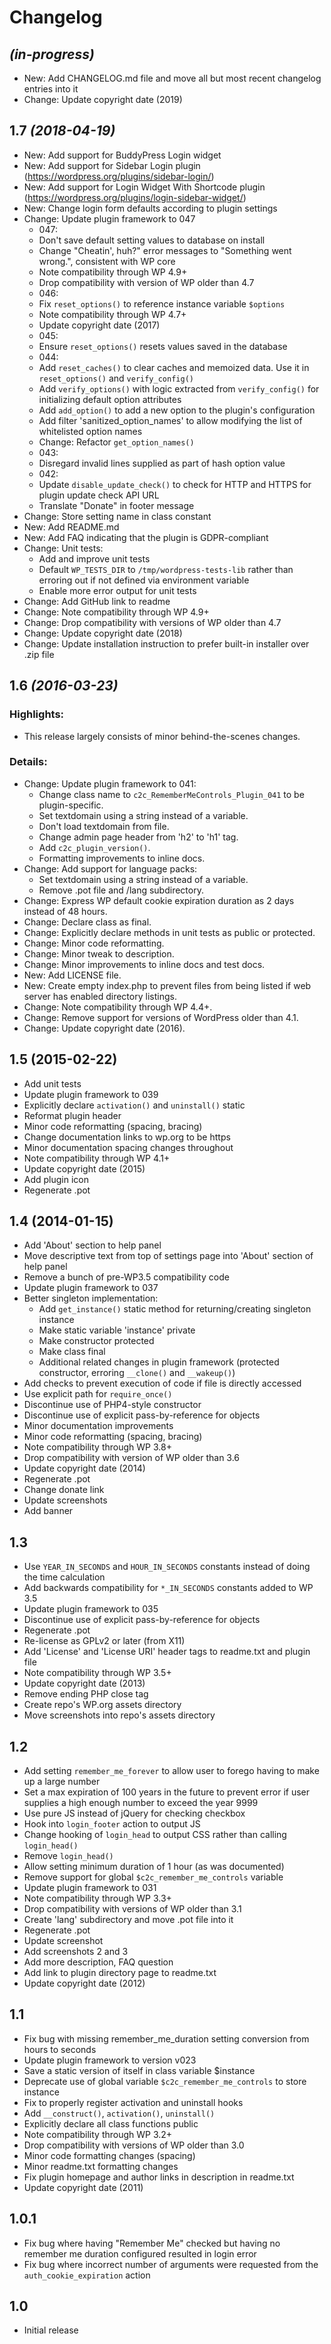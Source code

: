 # Changelog

## _(in-progress)_
* New: Add CHANGELOG.md file and move all but most recent changelog entries into it
* Change: Update copyright date (2019)


## 1.7 _(2018-04-19)_
* New: Add support for BuddyPress Login widget
* New: Add support for Sidebar Login plugin (https://wordpress.org/plugins/sidebar-login/)
* New: Add support for Login Widget With Shortcode plugin (https://wordpress.org/plugins/login-sidebar-widget/)
* New: Change login form defaults according to plugin settings
* Change: Update plugin framework to 047
    * 047:
    * Don't save default setting values to database on install
    * Change "Cheatin', huh?" error messages to "Something went wrong.", consistent with WP core
    * Note compatibility through WP 4.9+
    * Drop compatibility with version of WP older than 4.7
    * 046:
    * Fix `reset_options()` to reference instance variable `$options`
    * Note compatibility through WP 4.7+
    * Update copyright date (2017)
    * 045:
    * Ensure `reset_options()` resets values saved in the database
    * 044:
    * Add `reset_caches()` to clear caches and memoized data. Use it in `reset_options()` and `verify_config()`
    * Add `verify_options()` with logic extracted from `verify_config()` for initializing default option attributes
    * Add  `add_option()` to add a new option to the plugin's configuration
    * Add filter 'sanitized_option_names' to allow modifying the list of whitelisted option names
    * Change: Refactor `get_option_names()`
    * 043:
    * Disregard invalid lines supplied as part of hash option value
    * 042:
    * Update `disable_update_check()` to check for HTTP and HTTPS for plugin update check API URL
    * Translate "Donate" in footer message
* Change: Store setting name in class constant
* New: Add README.md
* New: Add FAQ indicating that the plugin is GDPR-compliant
* Change: Unit tests:
    * Add and improve unit tests
    * Default `WP_TESTS_DIR` to `/tmp/wordpress-tests-lib` rather than erroring out if not defined via environment variable
    * Enable more error output for unit tests
* Change: Add GitHub link to readme
* Change: Note compatibility through WP 4.9+
* Change: Drop compatibility with versions of WP older than 4.7
* Change: Update copyright date (2018)
* Change: Update installation instruction to prefer built-in installer over .zip file

## 1.6 _(2016-03-23)_

### Highlights:

* This release largely consists of minor behind-the-scenes changes.

### Details:

* Change: Update plugin framework to 041:
    * Change class name to `c2c_RememberMeControls_Plugin_041` to be plugin-specific.
    * Set textdomain using a string instead of a variable.
    * Don't load textdomain from file.
    * Change admin page header from 'h2' to 'h1' tag.
    * Add `c2c_plugin_version()`.
    * Formatting improvements to inline docs.
* Change: Add support for language packs:
    * Set textdomain using a string instead of a variable.
    * Remove .pot file and /lang subdirectory.
* Change: Express WP default cookie expiration duration as 2 days instead of 48 hours.
* Change: Declare class as final.
* Change: Explicitly declare methods in unit tests as public or protected.
* Change: Minor code reformatting.
* Change: Minor tweak to description.
* Change: Minor improvements to inline docs and test docs.
* New: Add LICENSE file.
* New: Create empty index.php to prevent files from being listed if web server has enabled directory listings.
* Change: Note compatibility through WP 4.4+.
* Change: Remove support for versions of WordPress older than 4.1.
* Change: Update copyright date (2016).

## 1.5 (2015-02-22)
* Add unit tests
* Update plugin framework to 039
* Explicitly declare `activation()` and `uninstall()` static
* Reformat plugin header
* Minor code reformatting (spacing, bracing)
* Change documentation links to wp.org to be https
* Minor documentation spacing changes throughout
* Note compatibility through WP 4.1+
* Update copyright date (2015)
* Add plugin icon
* Regenerate .pot

## 1.4 (2014-01-15)
* Add 'About' section to help panel
* Move descriptive text from top of settings page into 'About' section of help panel
* Remove a bunch of pre-WP3.5 compatibility code
* Update plugin framework to 037
* Better singleton implementation:
    * Add `get_instance()` static method for returning/creating singleton instance
    * Make static variable 'instance' private
    * Make constructor protected
    * Make class final
    * Additional related changes in plugin framework (protected constructor, erroring `__clone()` and `__wakeup()`)
* Add checks to prevent execution of code if file is directly accessed
* Use explicit path for `require_once()`
* Discontinue use of PHP4-style constructor
* Discontinue use of explicit pass-by-reference for objects
* Minor documentation improvements
* Minor code reformatting (spacing, bracing)
* Note compatibility through WP 3.8+
* Drop compatibility with version of WP older than 3.6
* Update copyright date (2014)
* Regenerate .pot
* Change donate link
* Update screenshots
* Add banner

## 1.3
* Use `YEAR_IN_SECONDS` and `HOUR_IN_SECONDS` constants instead of doing the time calculation
* Add backwards compatibility for `*_IN_SECONDS` constants added to WP 3.5
* Update plugin framework to 035
* Discontinue use of explicit pass-by-reference for objects
* Regenerate .pot
* Re-license as GPLv2 or later (from X11)
* Add 'License' and 'License URI' header tags to readme.txt and plugin file
* Note compatibility through WP 3.5+
* Update copyright date (2013)
* Remove ending PHP close tag
* Create repo's WP.org assets directory
* Move screenshots into repo's assets directory

## 1.2
* Add setting `remember_me_forever` to allow user to forego having to make up a large number
* Set a max expiration of 100 years in the future to prevent error if user supplies a high enough number to exceed the year 9999
* Use pure JS instead of jQuery for checking checkbox
* Hook into `login_footer` action to output JS
* Change hooking of `login_head` to output CSS rather than calling `login_head()`
* Remove `login_head()`
* Allow setting minimum duration of 1 hour (as was documented)
* Remove support for global `$c2c_remember_me_controls` variable
* Update plugin framework to 031
* Note compatibility through WP 3.3+
* Drop compatibility with versions of WP older than 3.1
* Create 'lang' subdirectory and move .pot file into it
* Regenerate .pot
* Update screenshot
* Add screenshots 2 and 3
* Add more description, FAQ question
* Add link to plugin directory page to readme.txt
* Update copyright date (2012)

## 1.1
* Fix bug with missing remember_me_duration setting conversion from hours to seconds
* Update plugin framework to version v023
* Save a static version of itself in class variable $instance
* Deprecate use of global variable `$c2c_remember_me_controls` to store instance
* Fix to properly register activation and uninstall hooks
* Add `__construct()`, `activation()`, `uninstall()`
* Explicitly declare all class functions public
* Note compatibility through WP 3.2+
* Drop compatibility with versions of WP older than 3.0
* Minor code formatting changes (spacing)
* Minor readme.txt formatting changes
* Fix plugin homepage and author links in description in readme.txt
* Update copyright date (2011)

## 1.0.1
* Fix bug where having "Remember Me" checked but having no remember me duration configured resulted in login error
* Fix bug where incorrect number of arguments were requested from the `auth_cookie_expiration` action

## 1.0
* Initial release
